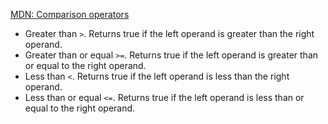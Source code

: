 [MDN: Comparison operators](https://developer.mozilla.org/en-US/docs/Web/JavaScript/Guide/Expressions_and_Operators#Comparison_operators)

- Greater than `>`. Returns true if the left operand is greater than the right operand.
- Greater than or equal `>=`. Returns true if the left operand is greater than or equal to the right operand.
- Less than `<`. Returns true if the left operand is less than the right operand.
- Less than or equal `<=`. Returns true if the left operand is less than or equal to the right operand.